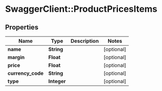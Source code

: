 # SwaggerClient::ProductPricesItems

## Properties
Name | Type | Description | Notes
------------ | ------------- | ------------- | -------------
**name** | **String** |  | [optional] 
**margin** | **Float** |  | [optional] 
**price** | **Float** |  | [optional] 
**currency_code** | **String** |  | [optional] 
**type** | **Integer** |  | [optional] 


